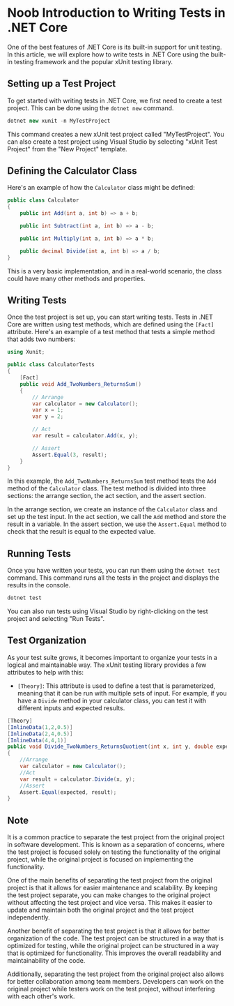 # Noob Introduction to Writing Tests in .NET Core

One of the best features of .NET Core is its built-in support for unit testing. In this article, we will explore how to write tests in .NET Core using the built-in testing framework and the popular xUnit testing library.

## **Setting up a Test Project**

To get started with writing tests in .NET Core, we first need to create a test project. This can be done using the `dotnet new` command.

```csharp
dotnet new xunit -n MyTestProject
```

This command creates a new xUnit test project called "MyTestProject". You can also create a test project using Visual Studio by selecting "xUnit Test Project" from the "New Project" template.

## **Defining the Calculator Class**

Here's an example of how the `Calculator` class might be defined:

```csharp
public class Calculator
{
    public int Add(int a, int b) => a + b;

    public int Subtract(int a, int b) => a - b;

    public int Multiply(int a, int b) => a * b;

    public decimal Divide(int a, int b) => a / b;
}
```

This is a very basic implementation, and in a real-world scenario, the class could have many other methods and properties.

## **Writing Tests**

Once the test project is set up, you can start writing tests. Tests in .NET Core are written using test methods, which are defined using the `[Fact]` attribute. Here's an example of a test method that tests a simple method that adds two numbers:

```csharp
using Xunit;

public class CalculatorTests
{
    [Fact]
    public void Add_TwoNumbers_ReturnsSum()
    {
        // Arrange
        var calculator = new Calculator();
        var x = 1;
        var y = 2;

        // Act
        var result = calculator.Add(x, y);

        // Assert
        Assert.Equal(3, result);
    }
}
```

In this example, the `Add_TwoNumbers_ReturnsSum` test method tests the `Add` method of the `Calculator` class. The test method is divided into three sections: the arrange section, the act section, and the assert section.

In the arrange section, we create an instance of the `Calculator` class and set up the test input. In the act section, we call the `Add` method and store the result in a variable. In the assert section, we use the `Assert.Equal` method to check that the result is equal to the expected value.

## **Running Tests**

Once you have written your tests, you can run them using the `dotnet test` command. This command runs all the tests in the project and displays the results in the console.

```csharp
dotnet test
```

You can also run tests using Visual Studio by right-clicking on the test project and selecting "Run Tests".

## **Test Organization**

As your test suite grows, it becomes important to organize your tests in a logical and maintainable way. The xUnit testing library provides a few attributes to help with this:

* `[Theory]`: This attribute is used to define a test that is parameterized, meaning that it can be run with multiple sets of input. For example, if you have a `Divide` method in your calculator class, you can test it with different inputs and expected results.
    

```csharp
[Theory]
[InlineData(1,2,0.5)]
[InlineData(2,4,0.5)]
[InlineData(4,4,1)]
public void Divide_TwoNumbers_ReturnsQuotient(int x, int y, double expected)
{
    //Arrange
    var calculator = new Calculator();
    //Act
    var result = calculator.Divide(x, y);
    //Assert
    Assert.Equal(expected, result);
}
```

## Note

It is a common practice to separate the test project from the original project in software development. This is known as a separation of concerns, where the test project is focused solely on testing the functionality of the original project, while the original project is focused on implementing the functionality.

One of the main benefits of separating the test project from the original project is that it allows for easier maintenance and scalability. By keeping the test project separate, you can make changes to the original project without affecting the test project and vice versa. This makes it easier to update and maintain both the original project and the test project independently.

Another benefit of separating the test project is that it allows for better organization of the code. The test project can be structured in a way that is optimized for testing, while the original project can be structured in a way that is optimized for functionality. This improves the overall readability and maintainability of the code.

Additionally, separating the test project from the original project also allows for better collaboration among team members. Developers can work on the original project while testers work on the test project, without interfering with each other's work.
